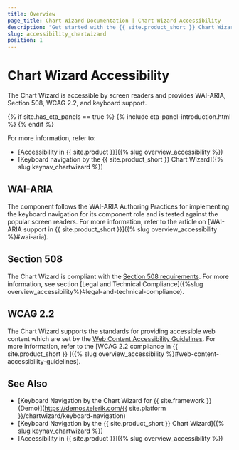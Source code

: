 ```yaml
---
title: Overview
page_title: Chart Wizard Documentation | Chart Wizard Accessibility
description: "Get started with the {{ site.product_short }} Chart Wizard by Telerik UI and learn about its accessibility support for WAI-ARIA, Section 508, and WCAG 2.2."
slug: accessibility_chartwizard
position: 1
---
```


# Chart Wizard Accessibility

The Chart Wizard is accessible by screen readers and provides WAI-ARIA, Section 508, WCAG 2.2, and keyboard support.

{% if site.has_cta_panels == true %}
{% include cta-panel-introduction.html %}
{% endif %}

For more information, refer to:
* [Accessibility in {{ site.product }}]({% slug overview_accessibility %})
* [Keyboard navigation by the {{ site.product_short }} Chart Wizard]({% slug keynav_chartwizard %})

## WAI-ARIA

The component follows the WAI-ARIA Authoring Practices for implementing the keyboard navigation for its component role and is tested against the popular screen readers. For more information, refer to the article on [WAI-ARIA support in {{ site.product_short }}]({% slug overview_accessibility %}#wai-aria).

## Section 508

The Chart Wizard is compliant with the [Section 508 requirements](https://www.section508.gov/). For more information, see section [Legal and Technical Compliance]({%slug overview_accessibility%}#legal-and-technical-compliance).

## WCAG 2.2

The Chart Wizard supports the standards for providing accessible web content which are set by the [Web Content Accessibility Guidelines](https://www.w3.org/WAI/standards-guidelines/wcag/). For more information, refer to the [WCAG 2.2 compliance in {{ site.product_short }} ]({% slug overview_accessibility %}#web-content-accessibility-guidelines).

## See Also

* [Keyboard Navigation by the Chart Wizard for {{ site.framework }} (Demo)](https://demos.telerik.com/{{ site.platform }}/chartwizard/keyboard-navigation)
* [Keyboard Navigation by the {{ site.product_short }} Chart Wizard]({% slug keynav_chartwizard %})
* [Accessibility in {{ site.product }}]({% slug overview_accessibility %})
